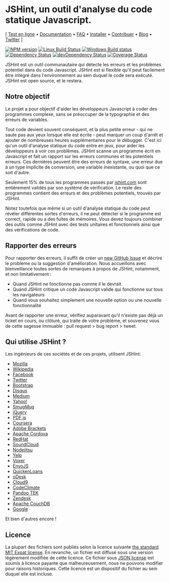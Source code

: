 # JSHint, un outil d'analyse du code statique Javascript.


\[ [Test en ligne](http://jshint.com/) •
[Documentation](http://jshint.com/docs/) • [FAQ](http://jshint.com/docs/faq) •
[Installer](http://jshint.com/install/) •
[Contribuer](http://jshint.com/contribute/) •
[Blog](http://jshint.com/blog/) • [Twitter](https://twitter.com/jshint/) \]

[![NPM version](https://img.shields.io/npm/v/jshint.svg?style=flat)](https://www.npmjs.com/package/jshint)
[![Linux Build Status](https://img.shields.io/travis/jshint/jshint/master.svg?style=flat&label=Linux%20build)](https://travis-ci.org/jshint/jshint)
[![Windows Build status](https://img.shields.io/appveyor/ci/jshint/jshint/master.svg?style=flat&label=Windows%20build)](https://ci.appveyor.com/project/jshint/jshint/branch/master)
[![Dependency Status](https://img.shields.io/david/jshint/jshint.svg?style=flat)](https://david-dm.org/jshint/jshint)
[![devDependency Status](https://img.shields.io/david/dev/jshint/jshint.svg?style=flat)](https://david-dm.org/jshint/jshint#info=devDependencies)
[![Coverage Status](https://img.shields.io/coveralls/jshint/jshint.svg?style=flat)](https://coveralls.io/r/jshint/jshint?branch=master)

JSHint est un outil communautaire qui détecte les erreurs et les problèmes potentiel dans du code Javascript.
JSHint est si flexible qu'il peut facilement être intégré dans l'environnement au sein duquel le code sera exécuté.
JSHint est open source, et le restera.

## Notre objectif 

Le projet a pour objectif d'aider les développeurs Javascript à coder des programmes complexe, sans se préoccuper de la typographie et des erreurs de variables.

Tout code devient souvent conséquent, et la plus petite erreur - qui ne saute pas aux yeux lorsque elle est écrite - peut marquer un coup d'arrêt et ajouter de nombreuses heures supplémentaires pour le débugger.
C'est ici qu'un outil d'analyse statique du code entre en jeux, pour aider les développeurs à voir ces problèmes.
JSHint scanne un programme écrit en Javascript et fait un rapport sur les erreurs communes et les potentiels erreurs. Ces dernières peuvent être des erreurs de syntaxe, une erreur due à un type implicite de conversion, une variable inexistante, ou quoi que ce soit d'autre.

Seulement 15% de tous les programmes passés par [jshint.com](http://jshint.com) sont entièrement validés par son système de vérification.
Le reste des programmes contient des erreurs et des problèmes potentiels, trouvés par JSHint.

Notez toutefois que même si un outil d'analyse statique du code peut révéler différentes sortes d'erreurs, il ne peut détecter si le programme est correct, rapide ou a des fuites de mémoires.
Vous devez toujours combiner des outils comme JSHint avec des tests unitaires et fonctionnels ainsi que des vérifications de code.

## Rapporter des erreurs

Pour rapporter des erreurs, il suffit de créer un [new GitHub Issue](https://github.com/jshint/jshint/issues/new) et décrire le problème ou la suggestion d'amélioration.
Nous accueillons avec bienveillance toutes sortes de remarques à propos de JSHint, notamment, et non limitativement :

 * Quand JSHint ne fonctionne pas comme il le devrait 
 * Quand JSHint critique un code Javascript valide qui fonctionne sur tous les navigateurs 
 * Quand vous souhaitez simplement une nouvelle option ou une nouvelle fonctionnalité 

Avant de rapporter une erreur, vérifiez auparavant qu'il n'existe pas déjà un ticket en cours, ou clôturé, qui traite de votre problème, et souvenez vous de cette sagesse immuable : pull request > bug report > tweet.

## Qui utilise JSHint ?

Les ingénieurs de ces sociétés et de ces projets, utilisent JSHint:

* [Mozilla](https://www.mozilla.org/)
* [Wikipedia](https://wikipedia.org/)
* [Facebook](https://facebook.com/)
* [Twitter](https://twitter.com/)
* [Bootstrap](http://getbootstrap.com/)
* [Disqus](https://disqus.com/)
* [Medium](https://medium.com/)
* [Yahoo!](https://yahoo.com/)
* [SmugMug](http://smugmug.com/)
* [jQuery](http://jquery.com/)
* [PDF.js](http://mozilla.github.io/pdf.js)
* [Coursera](http://coursera.com/)
* [Adobe Brackets](http://brackets.io/)
* [Apache Cordova](http://cordova.io/)
* [RedHat](http://redhat.com/)
* [SoundCloud](http://soundcloud.com/)
* [Nodejitsu](http://nodejitsu.com/)
* [Yelp](https://yelp.com/)
* [Voxer](http://voxer.com/)
* [EnyoJS](http://enyojs.com/)
* [QuickenLoans](http://quickenloans.com/)
* [oDesk](http://www.odesk.com/)
* [Cloud9](http://c9.io/)
* [CodeClimate](https://codeclimate.com/)
* [Pandoo TEK](http://pandootek.com/)
* [Zendesk](http://zendesk.com/)
* [Apache CouchDB](http://couchdb.apache.org/)
* [Google](https://www.google.com/)

Et bien d'autres encore !

## Licence

La plupart des fichiers sont publiés selon la licence suivante [the standard MIT Expat
license](https://www.gnu.org/licenses/license-list.html#Expat). 
En revanche, un fichier est diffusé sous une version légèrement modifiée de cette licence.
Ce fichier sous [JSON license](https://www.gnu.org/licenses/license-list.html#JSON)
est soumis à licence payante que malheureusement, nous ne pouvons modifier pour raisons historiques.
Cette licence est un dispositif du fichier au sein duquel elle est incluse.

